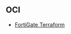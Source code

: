 ## OCI

  - [FortiGate Terraform](https://github.com/fortinet/fortigate-terraform-deploy/tree/main/oci)